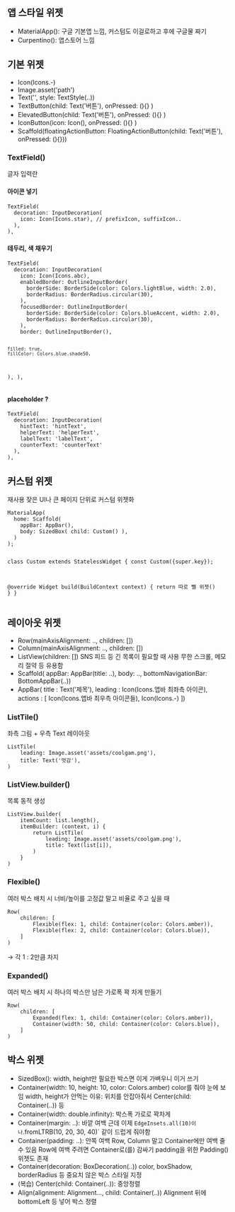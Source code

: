 <h2 id="앱-스타일-위젯">앱 스타일 위젯</h2>
<ul>
<li>MaterialApp(): 구글 기본앱 느낌, 커스텀도 이걸로하고 후에 구글물 짜기</li>
<li>Curpentino(): 앱스토어 느낌</li>
</ul>
<h2 id="기본-위젯">기본 위젯</h2>
<ul>
<li>Icon(Icons.-)</li>
<li>Image.asset('path')</li>
<li>Text('', style: TextStyle(..))</li>
<li>TextButton(child: Text('버튼'), onPressed: (){} )</li>
<li>ElevatedButton(child: Text('버튼'), onPressed: (){} )</li>
<li>IconButton(icon: Icon(), onPressed: (){} )</li>
<li>Scaffold(floatingActionButton:
  FloatingActionButton(child: Text('버튼'), onPressed: (){}))</li>
</ul>
<h3 id="textfield">TextField()</h3>
<p>글자 입력란</p>
<h4 id="아이콘-넣기">아이콘 넣기</h4>
<pre><code class="language-dart">TextField(
  decoration: InputDecoration(
    icon: Icon(Icons.star), // prefixIcon, suffixIcon..
  ),
),</code></pre>
<h4 id="테두리-색-채우기">테두리, 색 채우기</h4>
<pre><code class="language-dart">TextField(
  decoration: InputDecoration(
    icon: Icon(Icons.abc),
    enabledBorder: OutlineInputBorder(
      borderSide: BorderSide(color: Colors.lightBlue, width: 2.0),
      borderRadius: BorderRadius.circular(30),
    ),
    focusedBorder: OutlineInputBorder(
      borderSide: BorderSide(color: Colors.blueAccent, width: 2.0),
      borderRadius: BorderRadius.circular(30),
    ),
    border: OutlineInputBorder(),

    filled: true,
    fillColor: Colors.blue.shade50,
  ),
),</code></pre>
<h4 id="placeholder-">placeholder ?</h4>
<pre><code>TextField(
  decoration: InputDecoration(
    hintText: 'hintText',
    helperText: 'helperText',
    labelText: 'labelText',
    counterText: 'counterText'
  ),
),</code></pre><h2 id="커스텀-위젯">커스텀 위젯</h2>
<p>재사용 잦은 UI나 큰 페이지 단위로 커스텀 위젯화</p>
<pre><code class="language-dart">MaterialApp(
  home: Scaffold(
    appBar: AppBar(),
    body: SizedBox( child: Custom() ),
  )
);

class Custom extends StatelessWidget {
  const Custom({super.key});

  @override
  Widget build(BuildContext context) {
    return 따로 뺄 위젯()
  }
}</code></pre>
<h2 id="레이아웃-위젯">레이아웃 위젯</h2>
<ul>
<li>Row(mainAxisAlignment: .., children: [])</li>
<li>Column(mainAxisAlignment: .., children: [])</li>
<li>ListView(children: [])
SNS 피드 등 긴 목록이 필요할 때 사용
무한 스크롤, 메모리 절약 등 유용함</li>
<li>Scaffold(
appBar: AppBar(title: ..),
body: ..,
bottomNavigationBar: BottomAppBar(..))</li>
<li>AppBar(
title : Text('제목'),
leading : Icon(Icons.앱바 최좌측 아이콘),
actions : [ Icon(Icons.앱바 최우측 아이콘들), Icon(Icons.-) ])</li>
</ul>
<h3 id="listtile">ListTile()</h3>
<p>좌측 그림 + 우측 Text 레이아웃</p>
<pre><code class="language-dart">ListTile(
    leading: Image.asset('assets/coolgam.png'),
    title: Text('멋감'),
)</code></pre>
<h3 id="listviewbuilder">ListView.builder()</h3>
<p>목록 동적 생성</p>
<pre><code class="language-dart">ListView.builder(
    itemCount: list.length(),
    itemBuilder: (context, i) {
        return ListTile(
            leading: Image.asset('assets/coolgam.png'),
            title: Text(list[i]),
        )
    }
)</code></pre>
<h3 id="flexible">Flexible()</h3>
<p>여러 박스 배치 시 너비/높이를 고정값 말고 비율로 주고 싶을 때</p>
<pre><code class="language-dart">Row(
    children: [
        Flexible(flex: 1, child: Container(color: Colors.amber)),
        Flexible(flex: 2, child: Container(color: Colors.blue)),
    ]
)</code></pre>
<p>→ 각 1 : 2만큼 차지</p>
<h3 id="expanded">Expanded()</h3>
<p>여러 박스 배치 시 하나의 박스만 남은 가로폭 꽉 차게 만들기</p>
<pre><code class="language-dart">Row(
    children: [
        Expanded(flex: 1, child: Container(color: Colors.amber)),
        Container(width: 50, child: Container(color: Colors.blue)),
    ]
)</code></pre>
<h2 id="박스-위젯">박스 위젯</h2>
<ul>
<li>SizedBox(): width, height만 필요한 박스면 이게 가벼우니 이거 쓰기</li>
<li>Container(width: 10, height: 10, color: Colors.amber)
color를 줘야 눈에 보임
width, height가 안먹는 이유: 위치를 안잡아줘서
Center(child: Container(..)) 등</li>
<li>Container(width: double.infinity): 박스폭 가로로 꽉차게</li>
<li>Container(margin: ..): 바깥 여백
근데 이제 <code>EdgeInsets.all(10)이나</code>.fromLTRB(10, 20, 30, 40)` 같이 드럽게 줘야함</li>
<li>Container(padding: ..): 안쪽 여백
Row, Column 말고 Container에만 여백 줄 수 있음
Row에 여백 주려면 Container로(를) 감싸기
padding을 위한 Padding() 위젯도 존재</li>
<li>Container(decoration: BoxDecoration(..))
color, boxShadow, borderRadius 등 중요치 않은 박스 스타일 지정</li>
<li>(복습) Center(child: Container(..)): 중앙정렬</li>
<li>Align(alignment: Alignment..., child: Container(..))
Alignment 뒤에 bottomLeft 등 넣어 박스 정렬</li>
</ul>